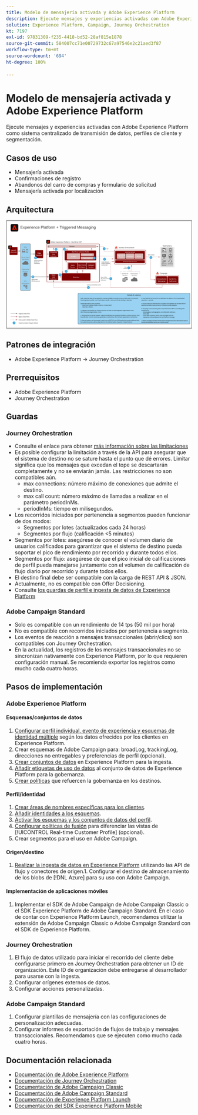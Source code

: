 ```yaml
---
title: Modelo de mensajería activada y Adobe Experience Platform
description: Ejecute mensajes y experiencias activadas con Adobe Experience Platform como sistema centralizado de transmisión de datos, perfiles de cliente y segmentación.
solution: Experience Platform, Campaign, Journey Orchestration
kt: 7197
exl-id: 97831309-f235-4418-bd52-28af815e1878
source-git-commit: 584007cc71e00729732c67a97546e2c21aed3f87
workflow-type: tm+mt
source-wordcount: '694'
ht-degree: 100%

---
```


# Modelo de mensajería activada y Adobe Experience Platform

Ejecute mensajes y experiencias activadas con Adobe Experience Platform como sistema centralizado de transmisión de datos, perfiles de cliente y segmentación.

## Casos de uso

* Mensajería activada
* Confirmaciones de registro
* Abandonos del carro de compras y formulario de solicitud
* Mensajería activada por localización

## Arquitectura

<img src="assets/triggered.svg" alt="Arquitectura de referencia para el modelo de mensajería activada y Adobe Experience Platform" style="border:1px solid #4a4a4a" />

## Patrones de integración

* Adobe Experience Platform -> Journey Orchestration

## Prerrequisitos

* Adobe Experience Platform
* Journey Orchestration

## Guardas

### Journey Orchestration

* Consulte el enlace para obtener [más información sobre las limitaciones](https://experienceleague.adobe.com/docs/journeys/using/starting-with-journeys/limitations.html?lang=es#starting-with-journeys)
* Es posible configurar la limitación a través de la API para asegurar que el sistema de destino no se sature hasta el punto que dé errores. Limitar significa que los mensajes que excedan el tope se descartarán completamente y no se enviarán jamás. Las restricciones no son compatibles aún.
   * max connections: número máximo de conexiones que admite el destino.
   * max call count: número máximo de llamadas a realizar en el parámetro periodInMs.
   * periodInMs: tiempo en milisegundos.
* Los recorridos iniciados por pertenencia a segmentos pueden funcionar de dos modos:
   * Segmentos por lotes (actualizados cada 24 horas)
   * Segmentos por flujo (calificación &lt;5 minutos)
* Segmentos por lotes: asegúrese de conocer el volumen diario de usuarios calificados para garantizar que el sistema de destino pueda soportar el pico de rendimiento por recorrido y durante todos ellos.
* Segmentos por flujo: asegúrese de que el pico inicial de calificaciones de perfil pueda manejarse juntamente con el volumen de calificación de flujo diario por recorrido y durante todos ellos.
* El destino final debe ser compatible con la carga de REST API &amp; JSON.
* Actualmente, no es compatible con Offer Decisioning.
* Consulte [los guardas de perfil e ingesta de datos de Experience Platform](https://experienceleague.adobe.com/docs/experience-platform/profile/guardrails.html?lang=es)

### Adobe Campaign Standard

* Solo es compatible con un rendimiento de 14 tps (50 mil por hora)
* No es compatible con recorridos iniciados por pertenencia a segmento.
* Los eventos de reacción a mensajes transaccionales (abrir/clics) son compatibles con Journey Orchestration.
* En la actualidad, los registros de los mensajes transaccionales no se sincronizan nativamente con Experience Platform, por lo que requieren configuración manual. Se recomienda exportar los registros como mucho cada cuatro horas.


## Pasos de implementación

### Adobe Experience Platform

#### Esquemas/conjuntos de datos

1. [Configurar perfil individual, evento de experiencia y esquemas de identidad múltiple](https://experienceleague.adobe.com/docs/platform-learn/tutorials/schemas/create-a-schema.html?lang=es) según los datos ofrecidos por los clientes en Experience Platform.
1. Crear esquemas de Adobe Campaign para: broadLog, trackingLog, direcciones no entregables y preferencias de perfil (opcional).
1. [Crear conjuntos de datos](https://experienceleague.adobe.com/docs/platform-learn/tutorials/data-ingestion/create-datasets-and-ingest-data.html?lang=es) en Experience Platform para la ingesta.
1. [Añadir etiquetas de uso de datos](https://experienceleague.adobe.com/docs/platform-learn/tutorials/data-governance/classify-data-using-governance-labels.html?lang=es) al conjunto de datos de Experience Platform para la gobernanza.
1. [Crear políticas](https://experienceleague.adobe.com/docs/platform-learn/tutorials/data-governance/create-data-usage-policies.html?lang=es) que refuercen la gobernanza en los destinos.

#### Perfil/identidad

1. [Crear áreas de nombres específicas para los clientes](https://experienceleague.adobe.com/docs/platform-learn/tutorials/identities/label-ingest-and-verify-identity-data.html?lang=es).
1. [Añadir identidades a los esquemas](https://experienceleague.adobe.com/docs/platform-learn/tutorials/identities/label-ingest-and-verify-identity-data.html).
1. [Activar los esquemas y los conjuntos de datos del perfil](https://experienceleague.adobe.com/docs/platform-learn/tutorials/profiles/bring-data-into-the-real-time-customer-profile.html?lang=es).
1. [Configurar políticas de fusión](https://experienceleague.adobe.com/docs/platform-learn/tutorials/profiles/create-merge-policies.html?lang=es) para diferenciar las vistas de [!UICONTROL Real-time Customer Profile] (opcional).
1. Crear segmentos para el uso en Adobe Campaign.

#### Origen/destino

1. [Realizar la ingesta de datos en Experience Platform](https://experienceleague.adobe.com/?recommended=ExperiencePlatform-D-1-2020.1.dataingestion&amp;lang=es) utilizando las API de flujo y conectores de origen.1. Configurar el destino de almacenamiento de los blobs de [!DNL Azure] para su uso con Adobe Campaign.

#### Implementación de aplicaciones móviles

1. Implementar el SDK de Adobe Campaign de Adobe Campaign Classic o el SDK Experience Platform de Adobe Campaign Standard. En el caso de contar con Experience Platform Launch, recomendamos utilizar la extensión de Adobe Campaign Classic o Adobe Campaign Standard con el SDK de Experience Platform.


### Journey Orchestration

1. El flujo de datos utilizado para iniciar el recorrido del cliente debe configurarse primero en Journey Orchestration para obtener un ID de organización. Este ID de organización debe entregarse al desarrollador para usarse con la ingesta.
1. Configurar orígenes externos de datos.
1. Configurar acciones personalizadas.

### Adobe Campaign Standard

1. Configurar plantillas de mensajería con las configuraciones de personalización adecuadas.
1. Configurar informes de exportación de flujos de trabajo y mensajes transaccionales. Recomendamos que se ejecuten como mucho cada cuatro horas.


## Documentación relacionada

* [Documentación de Adobe Experience Platform](https://experienceleague.adobe.com/docs/experience-platform.html?lang=es)
* [Documentación de Journey Orchestration](https://experienceleague.adobe.com/docs/journey-orchestration.html?lang=es)
* [Documentación de Adobe Campaign Classic](https://experienceleague.adobe.com/docs/campaign-classic.html?lang=es)
* [Documentación de Adobe Campaign Standard](https://experienceleague.adobe.com/docs/campaign-standard.html?lang=es)
* [Documentación de Experience Platform Launch](https://experienceleague.adobe.com/docs/launch.html?lang=es)
* [Documentación del SDK Experience Platform Mobile](https://experienceleague.adobe.com/docs/mobile.html?lang=es)
